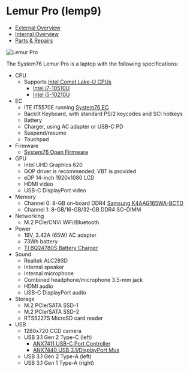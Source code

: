 # Lemur Pro (lemp9)

- [External Overview](./external-overview.md)
- [Internal Overview](./internal-overview.md)
- [Parts & Repairs](./repairs.md)

![Lemur Pro](./img/lemp9.png)

The System76 Lemur Pro is a laptop with the following specifications:

- CPU
    - Supports [Intel Comet Lake-U CPUs](../../components/intel/cpu/cml-u/README.md)
        - [Intel i7-10510U](https://ark.intel.com/content/www/us/en/ark/products/196449/intel-core-i7-10510u-processor-8m-cache-up-to-4-90-ghz.html)
        - [Intel i5-10210U](https://ark.intel.com/content/www/us/en/ark/products/195436/intel-core-i5-10210u-processor-6m-cache-up-to-4-10-ghz.html)
- EC
    - ITE IT5570E running [System76 EC](https://github.com/system76/ec)
    - Backlit Keyboard, with standard PS/2 keycodes and SCI hotkeys
    - Battery
    - Charger, using AC adapter or USB-C PD
    - Suspend/resume
    - Touchpad
- Firmware
    - [System76 Open Firmware](https://github.com/system76/firmware-open)
- GPU
    - Intel UHD Graphics 620
    - GOP driver is recommended, VBT is provided
    - eDP 14-inch 1920x1080 LCD
    - HDMI video
    - USB-C DisplayPort video
- Memory
    - Channel 0: 8-GB on-board DDR4 [Samsung K4AAG165WA-BCTD](https://www.samsung.com/semiconductor/dram/ddr4/K4AAG165WA-BCTD/)
    - Channel 1: 8-GB/16-GB/32-GB DDR4 SO-DIMM
- Networking
    - M.2 PCIe/CNVi WiFi/Bluetooth
- Power
    - 19V, 3.42A (65W) AC adapter
    - 73Wh battery
    - [TI BQ24780S Battery Charger](https://www.ti.com/product/BQ24780S)
- Sound
    - Realtek ALC293D
    - Internal speaker
    - Internal microphone
    - Combined headphone/microphone 3.5-mm jack
    - HDMI audio
    - USB-C DisplayPort audio
- Storage
    - M.2 PCIe/SATA SSD-1
    - M.2 PCIe/SATA SSD-2
    - RTS5227S MicroSD card reader
- USB
    - 1280x720 CCD camera
    - USB 3.1 Gen 2 Type-C (left)
        - [ANX7411 USB-C Port Controller](https://www.analogix.com/en/products/usb-c-port-controller/anx7411)
        - [ANX7440 USB 3.1/DisplayPort Mux](https://www.analogix.com/en/products/re-timersrepeaters/anx7440)
    - USB 3.1 Gen 2 Type-A (left)
    - USB 3.1 Gen 1 Type-A (right)
